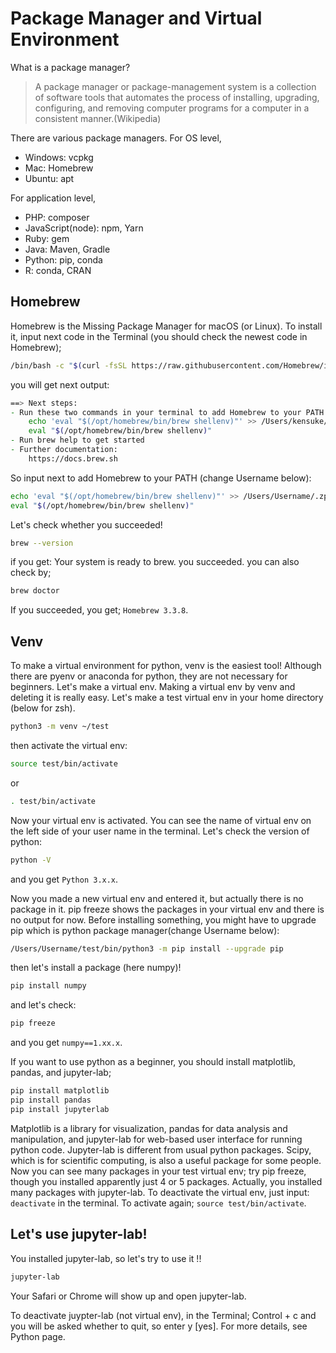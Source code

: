# Package Manager and Virtual Environment

What is a package manager?
> A package manager or package-management system is a collection of software tools that automates the process of installing, upgrading, configuring, and removing computer programs for a computer in a consistent manner.(Wikipedia)


There are various package managers.
For OS level, 
- Windows: vcpkg
- Mac: Homebrew
- Ubuntu: apt

For application level,
- PHP: composer
- JavaScript(node): npm, Yarn
- Ruby: gem
- Java: Maven, Gradle
- Python: pip, conda
- R: conda, CRAN


## Homebrew 
Homebrew is the Missing Package Manager for macOS (or Linux).
To install it, input next code in the Terminal (you should check the newest code in Homebrew);
```zsh
/bin/bash -c "$(curl -fsSL https://raw.githubusercontent.com/Homebrew/install/HEAD/install.sh)"
```

you will get next output:
```zsh
==> Next steps:
- Run these two commands in your terminal to add Homebrew to your PATH:
    echo 'eval "$(/opt/homebrew/bin/brew shellenv)"' >> /Users/kensuke/.zprofile
    eval "$(/opt/homebrew/bin/brew shellenv)"
- Run brew help to get started
- Further documentation:
    https://docs.brew.sh
```

So input next to add Homebrew to your PATH (change Username below):
```zsh
echo 'eval "$(/opt/homebrew/bin/brew shellenv)"' >> /Users/Username/.zprofile
eval "$(/opt/homebrew/bin/brew shellenv)"
```

Let's check whether you succeeded!
```zsh
brew --version
```

if you get: Your system is ready to brew. you succeeded.
you can also check by;
```zsh
brew doctor
```
If you succeeded, you get; `Homebrew 3.3.8`.

## Venv
To make a virtual environment for python, venv is the easiest tool! Although there are pyenv or anaconda for python, they are not necessary for beginners.
Let's make a virtual env.
Making a virtual env by venv and deleting it is really easy. Let's make a test virtual env in your home directory (below for zsh).

```zsh
python3 -m venv ~/test
```
then activate the virtual env:
```zsh
source test/bin/activate
```
or 
```zsh
. test/bin/activate
```

Now your virtual env is activated. You can see the name of virtual env on the left side of your user name in the terminal.
Let's check the version of python:
```zsh
python -V
```
and you get `Python 3.x.x`.

Now you made a new virtual env and entered it, but actually there is no package in it.
pip freeze shows the packages in your virtual env and there is no output for now. 
Before installing something, you might have to upgrade pip which is python package manager(change Username below):
```zsh
/Users/Username/test/bin/python3 -m pip install --upgrade pip
```
then let's install a package (here numpy)!
```zsh
pip install numpy
```
and let's check:
```zsh
pip freeze
```
and you get `numpy==1.xx.x`.

If you want to use python as a beginner, you should install matplotlib, pandas, and jupyter-lab;
```zsh
pip install matplotlib
pip install pandas
pip install jupyterlab
```

Matplotlib is a library for visualization, pandas for data analysis and manipulation, and jupyter-lab for web-based user interface for running python code. Jupyter-lab is different from usual python packages.
Scipy, which is for scientific computing, is also a useful package for some people.
Now you can see many packages in your test virtual env; try pip freeze, though you installed apparently just 4 or 5 packages. Actually, you installed many packages with  jupyter-lab.
To deactivate the virtual env, just input: `deactivate` in the terminal. To activate again; `source test/bin/activate`.

## Let's use jupyter-lab!
You installed jupyter-lab, so let's try to use it !!

```zsh
jupyter-lab
```
Your Safari or Chrome will show up and open jupyter-lab.

To deactivate juypter-lab (not virtual env), in the Terminal; Control + c and you will be asked whether to quit, so enter y [yes]. 
For more details, see Python page.

